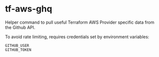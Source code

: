 # tf-aws-ghq

Helper command to pull useful Terraform AWS Provider specific data from the Github API.

To avoid rate limiting, requires credentials set by environment variables:

```
GITHUB_USER
GITHUB_TOKEN
```
